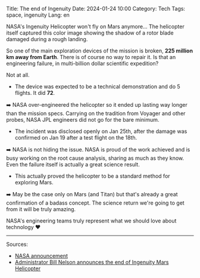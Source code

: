 Title: The end of Ingenuity
Date: 2024-01-24 10:00
Category: Tech
Tags: space, ingenuity
Lang: en

NASA's Ingenuity Helicopter won't fly on Mars anymore... The helicopter itself captured this color image showing the shadow of a rotor blade damaged during a rough landing.

So one of the main exploration devices of the mission is broken, **225 million km away from Earth**. There is of course no way to repair it. Is that an engineering failure, in multi-billion dollar scientific expedition?

Not at all.

* The device was expected to be a technical demonstration and do 5 flights. It did **72**.

➡️ NASA over-engineered the helicopter so it ended up lasting way longer than the mission specs. Carrying on the tradition from Voyager and other probes, NASA JPL engineers did not go for the bare minimum.

* The incident was disclosed openly on Jan 25th, after the damage was confirmed on Jan 19 after a test flight on the 18th.

➡️ NASA is not hiding the issue. NASA is proud of the work achieved and is busy working on the root cause analysis, sharing as much as they know. Even the failure itself is actually a great science result.

* This actually proved the helicopter to be a standard method for exploring Mars.

➡️ May be the case only on Mars (and Titan) but that's already a great confirmation of a badass concept. The science return we're going to get from it will be truly amazing.

NASA's engineering teams truly represent what we should love about technology ❤️

---
Sources:

* [NASA announcement](https://www.nasa.gov/news-release/after-three-years-on-mars-nasas-ingenuity-helicopter-mission-ends/)
* [Administrator Bill Nelson announces the end of Ingenuity Mars Helicopter](https://www.youtube.com/watch?v=hW5akI5Rnyg)